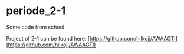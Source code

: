 # periode_2-1
Some code from school

Project of 2-1 can be found here: [https://github.com/hilkojj/AWAAGTI](https://github.com/hilkojj/AWAAGTI)
